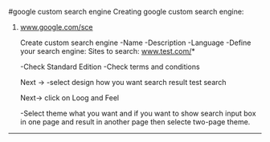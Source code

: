 #google custom search engine
Creating google custom search engine:

1. www.google.com/sce
	
	Create custom search engine
		-Name
		-Description
		-Language
		-Define your search engine:
			Sites to search: www.test.com/*

	-Check Standard Edition 
	-Check terms and conditions

	Next ->
	 -select design how you want search result
	test search
	
	Next-> click on Loog and Feel

	-Select theme what you want
	and if you want to show search input box in one page and result in another page
	then selecte two-page theme.




--------------------------------------------------
